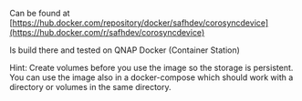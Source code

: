Can be found at [https://hub.docker.com/repository/docker/safhdev/corosyncdevice](https://hub.docker.com/r/safhdev/corosyncdevice)

Is build there and tested on QNAP Docker (Container Station)

Hint: Create volumes before you use the image so the storage is persistent. You can use the image also in a docker-compose which should work with a directory or volumes in the same directory.

